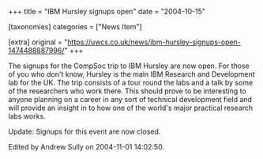 +++
title = "IBM Hursley signups open"
date = "2004-10-15"

[taxonomies]
categories = ["News Item"]

[extra]
original = "https://uwcs.co.uk/news/ibm-hursley-signups-open-1474488887996/"
+++

The signups for the CompSoc trip to IBM Hursley are now open. For those of you who don't know, Hursley is the main IBM Research and Development lab for the UK. The trip consists of a tour round the labs and a talk by some of the researchers who work there. This should prove to be interesting to anyone planning on a career in any sort of technical development field and will provide an insight in to how one of the world's major practical research labs works.

Update: Signups for this event are now closed.

Edited by Andrew Sully on 2004-11-01 14:02:50.

